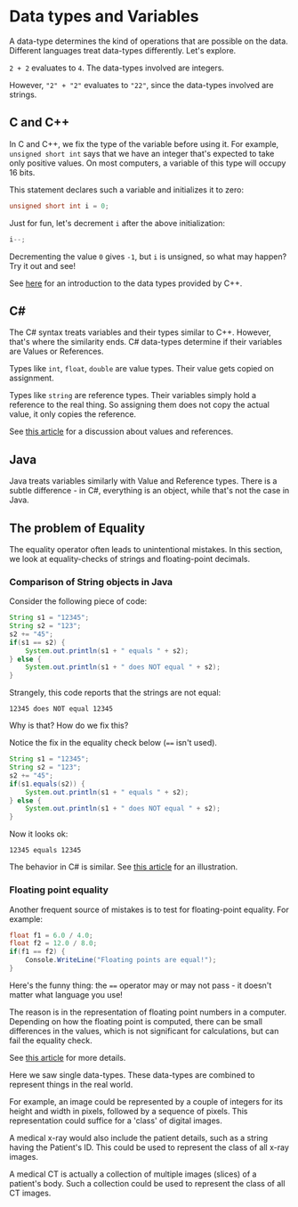 # Data types and Variables

A data-type determines the kind of operations that are possible on the data.
Different languages treat data-types differently. Let's explore.

`2 + 2` evaluates to `4`. The data-types involved are integers.

However, `"2" + "2"` evaluates to `"22"`,
since the data-types involved are strings.

## C and C++

In C and C++, we fix the type of the variable before using it.
For example, `unsigned short int` says that we have an integer that's
expected to take only positive values.
On most computers, a variable of this type will occupy 16 bits.

This statement declares such a variable and initializes it to zero:

```C
unsigned short int i = 0;
```

Just for fun, let's decrement `i` after the above initialization:

```C
i--;
```

Decrementing the value `0` gives `-1`, but `i` is unsigned, so what may happen?
Try it out and see!

See [here](https://www.tutorialspoint.com/cplusplus/cpp_data_types.htm)
for an introduction to the data types provided by C++.

## C\#

The C# syntax treats variables and their types similar to C++.
However, that's where the similarity ends.
C# data-types determine if their variables are Values or References.

Types like `int`, `float`, `double` are value types. Their value gets copied on assignment.

Types like `string` are reference types.
Their variables simply hold a reference to the real thing.
So assigning them does not copy the actual value, it only copies the reference.

See [this article](https://medium.com/omarelgabrys-blog/understanding-data-types-in-c-7ccf4547d639)
for a discussion about values and references.

## Java

Java treats variables similarly with Value and Reference types.
There is a subtle difference - in C#, everything is an object,
while that's not the case in Java.

## The problem of Equality

The equality operator often leads to unintentional mistakes.
In this section, we look at equality-checks of strings and floating-point decimals.

### Comparison of String objects in Java

Consider the following piece of code:

```Java
String s1 = "12345";
String s2 = "123";
s2 += "45";
if(s1 == s2) {
    System.out.println(s1 + " equals " + s2);
} else {
    System.out.println(s1 + " does NOT equal " + s2);
}
```

Strangely, this code reports that the strings are not equal:

`12345 does NOT equal 12345`

Why is that? How do we fix this?

Notice the fix in the equality check below (`==` isn't used).

```Java
String s1 = "12345";
String s2 = "123";
s2 += "45";
if(s1.equals(s2)) {
    System.out.println(s1 + " equals " + s2);
} else {
    System.out.println(s1 + " does NOT equal " + s2);
}
```

Now it looks ok:

`12345 equals 12345`

The behavior in C# is similar. See [this article](https://www.c-sharpcorner.com/UploadFile/3d39b4/difference-between-operator-and-equals-method-in-C-Sharp/)
for an illustration.

### Floating point equality

Another frequent source of mistakes is to test for floating-point equality.
For example:

```C#
float f1 = 6.0 / 4.0;
float f2 = 12.0 / 8.0;
if(f1 == f2) {
    Console.WriteLine("Floating points are equal!");
}
```

Here's the funny thing: the `==` operator may or may not pass -
it doesn't matter what language you use!

The reason is in the representation of floating point numbers
in a computer. Depending on how the floating point is computed,
there can be small differences in the values, which is not
significant for calculations, but can fail the equality check.

See [this article](https://floating-point-gui.de/errors/comparison/)
for more details.

Here we saw single data-types.
These data-types are combined to represent things in the real world.

For example, an image could be represented by
a couple of integers for its height and width in pixels,
followed by a sequence of pixels.
This representation could suffice for a 'class' of digital images.

A medical x-ray would also include the patient details,
such as a string having the Patient's ID.
This could be used to represent the class of all x-ray images.

A medical CT is actually a collection of multiple images
(slices) of a patient's body.
Such a collection could be used to represent the
class of all CT images.
